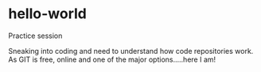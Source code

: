 # hello-world
Practice session

Sneaking into coding and need to understand how code repositories work. As GIT is free, online and one of the major options.....here I am!
